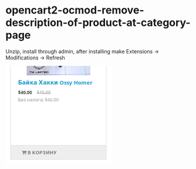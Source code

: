 # opencart2-ocmod-remove-description-of-product-at-category-page
Unzip, install through admin, after installing make Extensions -> Modifications -> Refresh

![screenshot](/screenshot.png)
